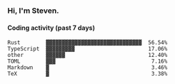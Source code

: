 ### Hi, I'm Steven.

#### Coding activity (past 7 days)
```
Rust        ▓▓▓▓▓▓▓▓▓▓▓▓▓▓▓▓▓▓▓▓▓▓▓▓▓▓▓▓▓▓  56.54%
TypeScript  ▓▓▓▓▓▓▓▓▓                       17.06%
other       ▓▓▓▓▓▓                          12.40%
TOML        ▓▓▓                              7.16%
Markdown    ▓                                3.46%
TeX         ▓                                3.38%
```
